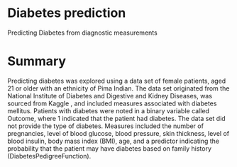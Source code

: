 # Diabetes prediction
Predicting Diabetes from diagnostic measurements

# Summary
Predicting diabetes was explored using a data set of female patients, aged 21 or older with an ethnicity of Pima Indian. The data set originated from the National Institute of Diabetes and Digestive and Kidney Diseases, was sourced from Kaggle , and included measures associated with diabetes mellitus. Patients with diabetes were noted in a binary variable called Outcome, where 1 indicated that the patient had diabetes. The data set did not provide the type of diabetes. Measures included the number of pregnancies, level of blood glucose, blood pressure, skin thickness, level of blood insulin, body mass index (BMI), age, and a predictor indicating the probability that the patient may have diabetes based on family history (DiabetesPedigreeFunction). 
